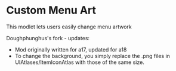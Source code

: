 # Custom Menu Art
This modlet lets users easily change menu artwork

Doughphunghus's fork - updates:
- Mod originally written for a17, updated for a18
- To change the background, you simply replace the .png files in UIAtlases/ItemIconAtlas
  with those of the same size.
